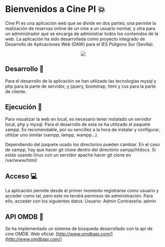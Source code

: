    # Bienvenidos a Cine PI :collision:

Cine PI es una aplicación web que se divide en dos partes; una permite la realización de reservas online de un cine a un usuario normal, y otra para un administrador que se encarga de administrar todos los contenidos de la web.
La aplicación ha sido desarrollada como proyecto integrado de Desarrollo de Aplicaciones Web (DAW) para el IES Polígono Sur (Sevilla). 
<p align="center"><img src="https://lh4.googleusercontent.com/bE-zmkMDs_GGk2RN8r5MDW4cJ2vJplj5lFl-l7eLuuCkhMEDX544dgN5AjW6AGFKRyfgMsuNx26o3ka_f9QNiwAb8NLuLxdplFEzrJrNCbdGW5xPsvVvRcW7fzgZOXcJiKpiQS5M" aling="center"></p>


## Desarrollo  :art:
Para el desarrollo de la aplicación se han utilizado las tecnologías mysql y php para la parte de servidor, y jquery, bootstrap, html y css para la parte de cliente.

## Ejecución :rocket:
Para visualizar la web en local, es necesario tener instalado un servidor local, php y mysql. Para el desarrollo de esta se ha utilizado el paquete xampp. Es recomendable, por su sencillez a la hora de instalar y configurar, utilizar uno similar (xampp, lampp, wampp...).

Dependiendo del paquete usado los directorios pueden cambiar. En el caso de xampp, hay que hacer git clone dentro del directorio xampp/htdocs.
Si estás usando linux con un servidor apache hacer git clone en /var/www/html/

## Acceso :computer:
La aplicación permite desde el primer momento registrarse como usuario y acceder como tal, pero este no tendrá permisos de administración. Para ello, acceder con los siguientes datos:
Usuario: Admin
Contraseña: admin

## API OMDB :movie_camera:

Se ha implementado un sistema de búsqueda desarrollado con la api de cine OMDB. 
Web oficial: [http://www.omdbapi.com/](http://www.omdbapi.com/)


